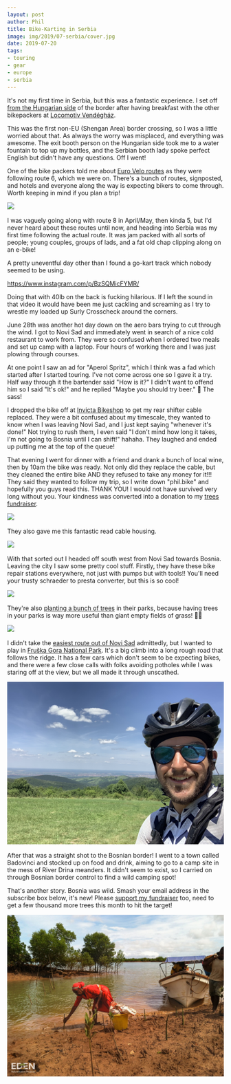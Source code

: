 ```yaml
---
layout: post
author: Phil
title: Bike-Karting in Serbia
image: img/2019/07-serbia/cover.jpg
date: 2019-07-20
tags:
- touring
- gear
- europe
- serbia
---
```


It's not my first time in Serbia, but this was a fantastic experience. I set off [from the Hungarian side](/austria-slovenia-hungary/) of the border after having breakfast with the other bikepackers at [Locomotiv Vendégház](https://www.booking.com/hotel/hu/locomotiv-vendeghaz.en-gb.html). 

This was the first non-EU (Shengan Area) border crossing, so I was a little worried about that. As always the worry was misplaced, and everything was awesome. The exit booth person on the Hungarian side took me to a water fountain to top up my bottles, and the Serbian booth lady spoke perfect English but didn't have any questions. Off I went!

One of the bike packers told me about [Euro Velo routes](http://www.eurovelo.org/routes/) as they were following route 6, which we were on. There's a bunch of routes, signposted, and hotels and everyone along the way is expecting bikers to come through. Worth keeping in mind if you plan a trip!

![](img/2019/07-serbia/euro-velo-2019.jpg)

I was vaguely going along with route 8 in April/May, then kinda 5, but I'd never heard about these routes until now, and heading into Serbia was my first time following the actual route. It was jam packed with all sorts of people; young couples, groups of lads, and a fat old chap clipping along on an e-bike!

A pretty uneventful day other than I found a go-kart track which nobody seemed to be using.

https://www.instagram.com/p/BzSQMicFYMR/

Doing that with 40lb on the back is fucking hilarious. If I left the sound in that video it would have been me just cackling and screaming as I try to wrestle my loaded up Surly Crosscheck around the corners.

June 28th was another hot day down on the aero bars trying to cut through the wind. I got to Novi Sad and immediately went in search of a nice cold restaurant to work from. They were so confused when I ordered two meals and set up camp with a laptop. Four hours of working there and I was just plowing through courses. 

At one point I saw an ad for "Aperol Spritz", which I think was a fad which started after I started touring. I've not come across one so I gave it a try. Half way through it the bartender said "How is it?" I didn't want to offend him so I said "It's ok!" and he replied "Maybe you should try beer." 🤣 The sass!

I dropped the bike off at [Invicta Bikeshop](https://www.google.com/maps/place/Invicta+Bikeshop/@45.2398628,19.8160368,17z/data=!3m1!4b1!4m5!3m4!1s0x475b102599a42f97:0xbb556d53ed49a301!8m2!3d45.2398628!4d19.8182255?hl=en) to get my rear shifter cable replaced. They were a bit confused about my timescale, they wanted to know when I was leaving Novi Sad, and I just kept saying "whenever it's done!" Not trying to rush them, I even said "I don't mind how long it takes, I'm not going to Bosnia until I can shift!" hahaha. They laughed and ended up putting me at the top of the queue! 

That evening I went for dinner with a friend and drank a bunch of local wine, then by 10am the bike was ready. Not only did they replace the cable, but they cleaned the entire bike AND they refused to take any money for it!!! They said they wanted to follow my trip, so I write down "phil.bike" and hopefully you guys read this. THANK YOU! I would not have survived very long without you. Your kindness was converted into a donation to my [trees fundraiser](/trees).

![](img/2019/07-serbia/invicta.jpg)

They also gave me this fantastic read cable housing.

![](img/2019/07-serbia/baller-cable.jpg)

With that sorted out I headed off south west from Novi Sad towards Bosnia. Leaving the city I saw some pretty cool stuff. Firstly, they have these bike repair stations everywhere, not just with pumps but with tools!! You'll need your trusty schraeder to presta converter, but this is so cool!

![](img/2019/07-serbia/novi-tools.jpg)

They're also [planting a bunch of trees](/trees) in their parks, because having trees in your parks is way more useful than giant empty fields of grass! 🤷‍♂️

![](img/2019/07-serbia/novi-trees.jpg)

I didn't take the [easiest route out of Novi Sad](https://www.strava.com/activities/2491350922) admittedly, but I wanted to play in [Fruška Gora National Park](https://www.google.com/maps/place/Fru%C5%A1ka+Gora/@45.1759455,19.6933272,11.7z). It's a big climb into a long rough road that follows the ridge. It has a few cars which don't seem to be expecting bikes, and there were a few close calls with folks avoiding potholes while I was staring off at the view, but we all made it through unscathed. 

![](img/2019/07-serbia/hill.jpg)

After that was a straight shot to the Bosnian border! I went to a town called Badovinci and stocked up on food and drink, aiming to go to a camp site in the mess of River Drina meanders. It didn't seem to exist, so I carried on through Bosnian border control to find a wild camping spot! 

That's another story. Bosnia was wild. Smash your email address in the subscribe box below, it's new! Please [support my fundraiser](/trees) too, need to get a few thousand more trees this month to hit the target!

[![](img/2019/06-trees/tree-banks.jpg)](https://ecologi.com/philsturgeon)
